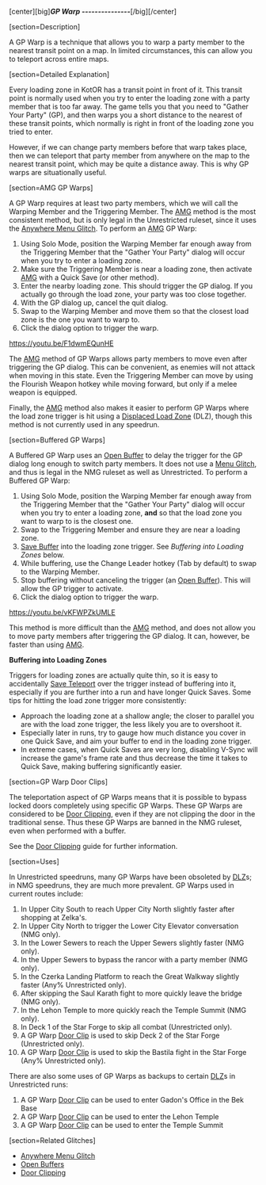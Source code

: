 [center][big]***GP Warp
---------------***[/big][/center]

[section=Description]

A GP Warp is a technique that allows you to warp a party member to the nearest transit point on a map.  In limited circumstances, this can allow you to teleport across entire maps.

[section=Detailed Explanation]

Every loading zone in KotOR has a transit point in front of it.  This transit point is normally used when you try to enter the loading zone with a party member that is too far away.  The game tells you that you need to "Gather Your Party" (GP), and then warps you a short distance to the nearest of these transit points, which normally is right in front of the loading zone you tried to enter.

However, if we can change party members before that warp takes place, then we can teleport that party member from anywhere on the map to the nearest transit point, which may be quite a distance away.  This is why GP warps are situationally useful.

[section=AMG GP Warps]

A GP Warp requires at least two party members, which we will call the Warping Member and the Triggering Member.  The [AMG](d4jq8) method is the most consistent method, but is only legal in the Unrestricted ruleset, since it uses the [Anywhere Menu Glitch](d4jq8).  To perform an [AMG](d4jq8) GP Warp:

1. Using Solo Mode, position the Warping Member far enough away from the Triggering Member that the "Gather Your Party" dialog will occur when you try to enter a loading zone.
2. Make sure the Triggering Member is near a loading zone, then activate [AMG](d4jq8) with a Quick Save (or other method).
3. Enter the nearby loading zone.  This should trigger the GP dialog.  If you actually go through the load zone, your party was too close together.
4. With the GP dialog up, cancel the quit dialog.
5. Swap to the Warping Member and move them so that the closest load zone is the one you want to warp to.
6. Click the dialog option to trigger the warp.

https://youtu.be/F1dwmEQunHE

The [AMG](d4jq8) method of GP Warps allows party members to move even after triggering the GP dialog.  This can be convenient, as enemies will not attack when moving in this state.  Even the Triggering Member can move by using the Flourish Weapon hotkey while moving forward, but only if a melee weapon is equipped.

Finally, the [AMG](d4jq8) method also makes it easier to perform GP Warps where the load zone trigger is hit using a [Displaced Load Zone](f0aia) (DLZ), though this method is not currently used in any speedrun.

[section=Buffered GP Warps]

A Buffered GP Warp uses an [Open Buffer](t5kyf#ch5Open_Buffers) to delay the trigger for the GP dialog long enough to switch party members.  It does not use a [Menu Glitch](d4jq8), and thus is legal in the NMG ruleset as well as Unrestricted.  To perform a Buffered GP Warp:

1. Using Solo Mode, position the Warping Member far enough away from the Triggering Member that the "Gather Your Party" dialog will occur when you try to enter a loading zone, **and** so that the load zone you want to warp to is the closest one.
2. Swap to the Triggering Member and ensure they are near a loading zone.
3. [Save Buffer](t5kyf) into the loading zone trigger.  See *Buffering into Loading Zones* below.
4. While buffering, use the Change Leader hotkey (Tab by default) to swap to the Warping Member.
5. Stop buffering without canceling the trigger (an [Open Buffer](t5kyf#ch5Open_Buffers)).  This will allow the GP trigger to activate.
6. Click the dialog option to trigger the warp.

https://youtu.be/vKFWPZkUMLE

This method is more difficult than the [AMG](d4jq8) method, and does not allow you to move party members after triggering the GP dialog.  It can, however, be faster than using [AMG](d4jq8).  

**Buffering into Loading Zones**

Triggers for loading zones are actually quite thin, so it is easy to accidentally [Save Teleport](5dagb) over the trigger instead of buffering into it, especially if you are further into a run and have longer Quick Saves.  Some tips for hitting the load zone trigger more consistently:

- Approach the loading zone at a shallow angle; the closer to parallel you are with the load zone trigger, the less likely you are to overshoot it.
- Especially later in runs, try to gauge how much distance you cover in one Quick Save, and aim your buffer to end in the loading zone trigger.
- In extreme cases, when Quick Saves are very long, disabling V-Sync will increase the game's frame rate and thus decrease the time it takes to Quick Save, making buffering significantly easier.

[section=GP Warp Door Clips]

The teleportation aspect of GP Warps means that it is possible to bypass locked doors completely using specific GP Warps.  These GP Warps are considered to be [Door Clipping](dyi4i), even if they are not clipping the door in the traditional sense.  Thus these GP Warps are banned in the NMG ruleset, even when performed with a buffer.

See the [Door Clipping](dyi4i#ch3Gather_Party_Warp_Clips) guide for further information.

[section=Uses]

In Unrestricted speedruns, many GP Warps have been obsoleted by [DLZ](f0aia)s; in NMG speedruns, they are much more prevalent.  GP Warps used in current routes include:

1. In Upper City South to reach Upper City North slightly faster after shopping at Zelka's.
2. In Upper City North to trigger the Lower City Elevator conversation (NMG only).
3. In the Lower Sewers to reach the Upper Sewers slightly faster (NMG only).
4. In the Upper Sewers to bypass the rancor with a party member (NMG only).
5. In the Czerka Landing Platform to reach the Great Walkway slightly faster (Any% Unrestricted only).
6. After skipping the Saul Karath fight to more quickly leave the bridge (NMG only).
7. In the Lehon Temple to more quickly reach the Temple Summit (NMG only).
8. In Deck 1 of the Star Forge to skip all combat (Unrestricted only).
9. A GP Warp [Door Clip](dyi4i#ch3Gather_Party_Warp_Clips) is used to skip Deck 2 of the Star Forge (Unrestricted only).
10. A GP Warp [Door Clip](dyi4i#ch3Gather_Party_Warp_Clips) is used to skip the Bastila fight in the Star Forge (Any% Unrestricted only).

There are also some uses of GP Warps as backups to certain [DLZ](f0aia)s in Unrestricted runs:

1. A GP Warp [Door Clip](dyi4i#ch3Gather_Party_Warp_Clips) can be used to enter Gadon's Office in the Bek Base
2. A GP Warp [Door Clip](dyi4i#ch3Gather_Party_Warp_Clips) can be used to enter the Lehon Temple
3. A GP Warp [Door Clip](dyi4i#ch3Gather_Party_Warp_Clips) can be used to enter the Temple Summit


[section=Related Glitches]

* [Anywhere Menu Glitch](d4jq8)
* [Open Buffers](t5kyf#ch5Open_Buffers)
* [Door Clipping](dyi4i#ch3Gather_Party_Warp_Clips)